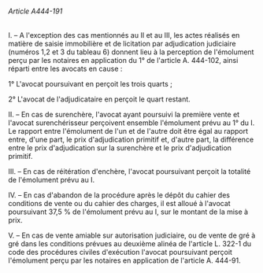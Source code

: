 ###### Article A444-191

I. – A l'exception des cas mentionnés au II et au III, les actes réalisés en matière de saisie immobilière et de licitation par adjudication judiciaire (numéros 1,2 et 3 du tableau 6) donnent lieu à la perception de l'émolument perçu par les notaires en application du 1° de l'article A. 444-102, ainsi réparti entre les avocats en cause :

1° L'avocat poursuivant en perçoit les trois quarts ;

2° L'avocat de l'adjudicataire en perçoit le quart restant.

II. – En cas de surenchère, l'avocat ayant poursuivi la première vente et l'avocat surenchérisseur perçoivent ensemble l'émolument prévu au 1° du I. Le rapport entre l'émolument de l'un et de l'autre doit être égal au rapport entre, d'une part, le prix d'adjudication primitif et, d'autre part, la différence entre le prix d'adjudication sur la surenchère et le prix d'adjudication primitif.

III. – En cas de réitération d'enchère, l'avocat poursuivant perçoit la totalité de l'émolument prévu au I.

IV. – En cas d'abandon de la procédure après le dépôt du cahier des conditions de vente ou du cahier des charges, il est alloué à l'avocat poursuivant 37,5 % de l'émolument prévu au I, sur le montant de la mise à prix.

V. – En cas de vente amiable sur autorisation judiciaire, ou de vente de gré à gré dans les conditions prévues au deuxième alinéa de l'article L. 322-1 du code des procédures civiles d'exécution l'avocat poursuivant perçoit l'émolument perçu par les notaires en application de l'article A. 444-91.

